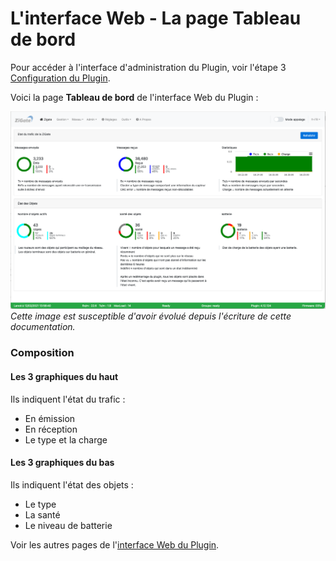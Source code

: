 # L'interface Web - La page Tableau de bord

Pour accéder à l'interface d'administration du Plugin, voir l'étape 3 [Configuration du Plugin](Plugin_Configuration.md).

Voici la page __Tableau de bord__ de l'interface Web du Plugin :

![Tableau de bord du Plugin](Images/FR_WebUI-Tableau-de-bord.png)
*Cette image est susceptible d'avoir évolué depuis l'écriture de cette documentation.*

### Composition

#### Les 3 graphiques du haut

Ils indiquent l'état du trafic :
* En émission
* En réception
* Le type et la charge

#### Les 3 graphiques du bas

Ils indiquent l'état des objets :
* Le type
* La santé
* Le niveau de batterie

Voir les autres pages de l'[interface Web du Plugin](Readme.md#linterface-web-du-plugin).
